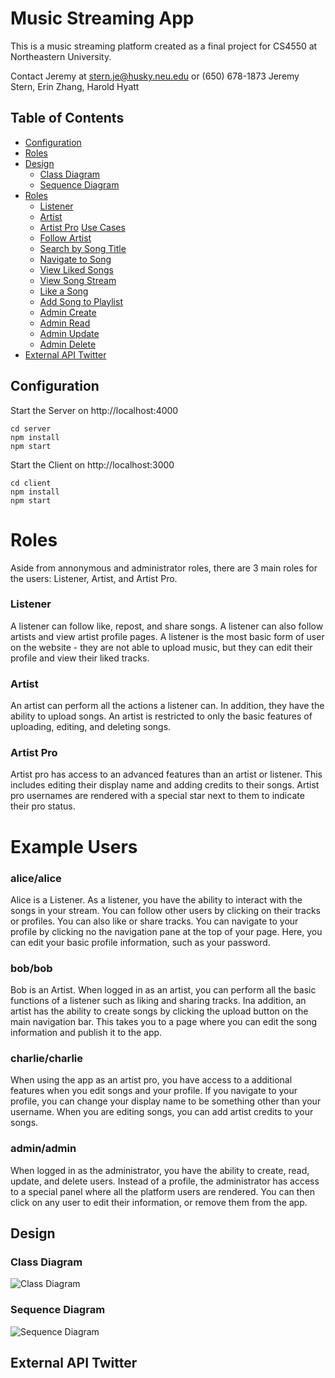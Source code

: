# Music Streaming App
This is a music streaming platform created as a final project for CS4550 at Northeastern University.

Contact Jeremy at stern.je@husky.neu.edu or (650) 678-1873
Jeremy Stern, Erin Zhang, Harold Hyatt

## Table of Contents

- [Configuration](#setup)
- [Roles](#roles)
- [Design](#design)
  - [Class Diagram](#class-diagram)
  - [Sequence Diagram](#sequence-diagram)
- [Roles](#roles)
  - [Listener ](#listener)
  - [Artist](#artist)
  - [Artist Pro](#artist-pro)
[Use Cases](#use-cases)
  - [Follow Artist](#follow-artist)
  - [Search by Song Title](#search-by-song-title)
  - [Navigate to Song](#navigate-to-song)
  - [View Liked Songs](#view-liked-songs)
  - [View Song Stream](#view-song-stream)
  - [Like a Song](#like-a-song)
  - [Add Song to Playlist](#add-song-to-playlist)
  - [Admin Create](#admin-create)
  - [Admin Read](#admin-read)
  - [Admin Update](#admin-update)
  - [Admin Delete](#admin-delete)
- [External API Twitter](#external-api-twitter)

## Configuration
Start the Server on http://localhost:4000
```
cd server
npm install
npm start
```
Start the Client on http://localhost:3000
```
cd client
npm install
npm start
```

# Roles

Aside from annonymous and administrator roles, there are 3 main roles for the users: Listener, Artist, and Artist Pro. 

### Listener

A listener can follow like, repost, and share songs. A listener can also follow artists and view artist profile pages. A listener is the most basic form of user on the website - they are not able to upload music, but they can edit their profile and view their liked tracks.

### Artist

An artist can perform all the actions a listener can. In addition, they have the ability to upload songs. An artist is restricted to only the basic features of uploading, editing, and deleting songs.

### Artist Pro

Artist pro has access to an advanced features than an artist or listener. This includes editing their display name and adding credits to their songs. Artist pro usernames are rendered with a special star next to them to indicate their pro status.

# Example Users

### alice/alice

Alice is a Listener. As a listener, you have the ability to interact with the songs in your stream. You can follow other users by clicking on their tracks or profiles. You can also like or share tracks. You can navigate to your profile by clicking no the navigation pane at the top of your page. Here, you can edit your basic profile information, such as your password.

### bob/bob

Bob is an Artist. When logged in as an artist, you can perform all the basic functions of a listener such as liking and sharing tracks. Ina addition, an artist has the ability to create songs by clicking the upload button on the main navigation bar. This takes you to a page where you can edit the song information and publish it to the app.

### charlie/charlie

When using the app as an artist pro, you have access to a additional features when you edit songs and your profile. If you navigate to your profile, you can change your display name to be something other than your username. When you are editing songs, you can add artist credits to your songs.

### admin/admin

When logged in as the administrator, you have the ability to create, read, update, and delete users. Instead of a profile, the administrator has access to a special panel where all the platform users are rendered. You can then click on any user to edit their information, or remove them from the app.

## Design

### Class Diagram
![Class Diagram](https://i.imgur.com/17evE8q.png) 

### Sequence Diagram
![Sequence Diagram](https://i.imgur.com/FFmd0pE.png)

## External API Twitter